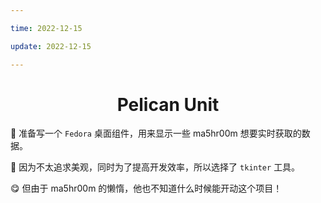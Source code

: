 ```yaml
---

time: 2022-12-15

update: 2022-12-15

---
```


<div align=center>

<h1> Pelican Unit </h1>

</div>

:eyes: 准备写一个 `Fedora` 桌面组件，用来显示一些 ma5hr00m 想要实时获取的数据。

:hammer: 因为不太追求美观，同时为了提高开发效率，所以选择了 `tkinter` 工具。

:yum: 但由于 ma5hr00m 的懒惰，他也不知道什么时候能开动这个项目！